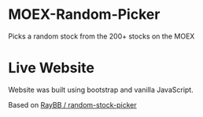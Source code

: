 # MOEX-Random-Picker
Picks a random stock from the 200+ stocks on the MOEX

# Live Website
Website was built using bootstrap and vanilla JavaScript.

Based on [RayBB / random-stock-picker](https://github.com/RayBB/random-stock-picker)
